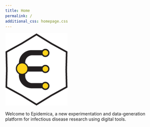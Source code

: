 ```yaml
---
title: Home
permalink: /
additional_css: homepage.css
---
```


<img src="/assets/images/lettermark.png" alt="Logo" class="img" width="200">


Welcome to Epidemica, a new experimentation and data-generation platform for infectious disease research using digital tools.
